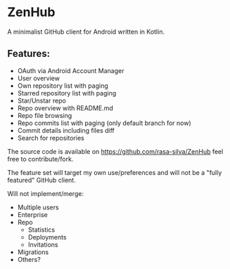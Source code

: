 # ZenHub

A minimalist GitHub client for Android written in Kotlin.

## Features:
 * OAuth via Android Account Manager
 * User overview
 * Own repository list with paging
 * Starred repository list with paging
 * Star/Unstar repo
 * Repo overview with README.md
 * Repo file browsing
 * Repo commits list with paging (only default branch for now)
 * Commit details including files diff
 * Search for repositories
 

The source code is available on https://github.com/rasa-silva/ZenHub feel free to contribute/fork.


The feature set will target my own use/preferences and will not be a "fully featured" GitHub client.

Will not implement/merge:
  * Multiple users
  * Enterprise
  * Repo 
    * Statistics
    * Deployments
    * Invitations
  * Migrations
  * Others?
